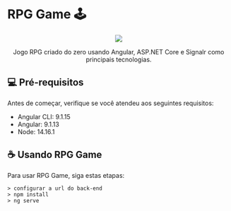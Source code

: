 # RPG Game 🕹
<div align="center"><img src="https://i.imgur.com/U0qG150.gif"></div>

<p align="center">Jogo RPG criado do zero usando Angular, ASP.NET Core e Signalr como principais tecnologias.</p>

## 💻 Pré-requisitos

Antes de começar, verifique se você atendeu aos seguintes requisitos:

* Angular CLI: 9.1.15
* Angular: 9.1.13
* Node: 14.16.1

## ☕ Usando RPG Game

Para usar RPG Game, siga estas etapas:

```
> configurar a url do back-end
> npm install
> ng serve
```
